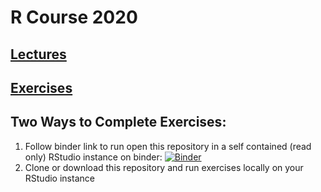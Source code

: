 # R Course 2020

## [Lectures](https://youtu.be/rbRLU_nMshw)
## [Exercises](https://docs.google.com/document/d/1As8K0UqPUCVquMyT3apuIAOX1OSr37UFOOrPTk-dFfM/edit?usp=sharing)



## Two Ways to Complete Exercises:
1. Follow binder link to run open this repository in a self contained (read only) RStudio instance on binder: [![Binder](http://mybinder.org/badge_logo.svg)](http://mybinder.org/v2/gh/thezetner/intro-R-course/testb?urlpath=rstudio)
2. Clone or download this repository and run exercises locally on your RStudio instance 




